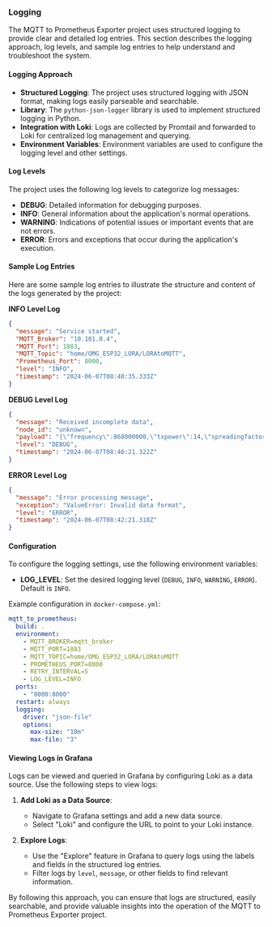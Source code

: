 ### Logging

The MQTT to Prometheus Exporter project uses structured logging to provide clear and detailed log entries. This section describes the logging approach, log levels, and sample log entries to help understand and troubleshoot the system.

#### Logging Approach

- **Structured Logging**: The project uses structured logging with JSON format, making logs easily parseable and searchable.
- **Library**: The `python-json-logger` library is used to implement structured logging in Python.
- **Integration with Loki**: Logs are collected by Promtail and forwarded to Loki for centralized log management and querying.
- **Environment Variables**: Environment variables are used to configure the logging level and other settings.

#### Log Levels

The project uses the following log levels to categorize log messages:

- **DEBUG**: Detailed information for debugging purposes.
- **INFO**: General information about the application's normal operations.
- **WARNING**: Indications of potential issues or important events that are not errors.
- **ERROR**: Errors and exceptions that occur during the application's execution.

#### Sample Log Entries

Here are some sample log entries to illustrate the structure and content of the logs generated by the project:

**INFO Level Log**
```json
{
  "message": "Service started",
  "MQTT_Broker": "10.101.0.4",
  "MQTT_Port": 1883,
  "MQTT_Topic": "home/OMG_ESP32_LORA/LORAtoMQTT",
  "Prometheus_Port": 8000,
  "level": "INFO",
  "timestamp": "2024-06-07T08:40:35.333Z"
}
```

**DEBUG Level Log**
```json
{
  "message": "Received incomplete data",
  "node_id": "unknown",
  "payload": "{\"frequency\":868000000,\"txpower\":14,\"spreadingfactor\":7,\"signalbandwidth\":125000,\"codingrate\":5,\"preamblelength\":8,\"syncword\":\"0x12\",\"enablecrc\":true,\"invertiq\":false,\"onlyknown\":false}",
  "level": "DEBUG",
  "timestamp": "2024-06-07T08:46:21.322Z"
}
```

**ERROR Level Log**
```json
{
  "message": "Error processing message",
  "exception": "ValueError: Invalid data format",
  "level": "ERROR",
  "timestamp": "2024-06-07T08:42:21.318Z"
}
```

#### Configuration

To configure the logging settings, use the following environment variables:

- **LOG_LEVEL**: Set the desired logging level (`DEBUG`, `INFO`, `WARNING`, `ERROR`). Default is `INFO`.

Example configuration in `docker-compose.yml`:

```yaml
mqtt_to_prometheus:
  build: .
  environment:
    - MQTT_BROKER=mqtt_broker
    - MQTT_PORT=1883
    - MQTT_TOPIC=home/OMG_ESP32_LORA/LORAtoMQTT
    - PROMETHEUS_PORT=8000
    - RETRY_INTERVAL=5
    - LOG_LEVEL=INFO
  ports:
    - "8000:8000"
  restart: always
  logging:
    driver: "json-file"
    options:
      max-size: "10m"
      max-file: "3"
```

#### Viewing Logs in Grafana

Logs can be viewed and queried in Grafana by configuring Loki as a data source. Use the following steps to view logs:

1. **Add Loki as a Data Source**:
   - Navigate to Grafana settings and add a new data source.
   - Select "Loki" and configure the URL to point to your Loki instance.

2. **Explore Logs**:
   - Use the "Explore" feature in Grafana to query logs using the labels and fields in the structured log entries.
   - Filter logs by `level`, `message`, or other fields to find relevant information.

By following this approach, you can ensure that logs are structured, easily searchable, and provide valuable insights into the operation of the MQTT to Prometheus Exporter project.